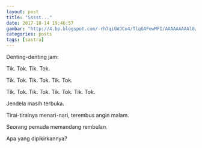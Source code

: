 ```yaml
---
layout: post
title: "Sssst..."
date: 2017-10-14 19:46:57
gambar: "http://4.bp.blogspot.com/-rh7qiGWJCo4/TlqGAFewMFI/AAAAAAAAAl0/ETwtwP5X1qY/s900/the-beauty-of-silence-125127-500-304.jpg"
categories: posts
tags: [sastra]
---
```


Denting-denting jam:

Tik. Tok. Tik. Tok.

Tik. Tok. Tik. Tok. Tik. Tok.

Tik. Tok. Tik. Tok. Tik. Tok. Tik. Tok.

Jendela masih terbuka.

Tirai-tirainya menari-nari, terembus angin malam.

Seorang pemuda memandang rembulan.

Apa yang dipikirkannya?
